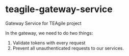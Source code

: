 # teagile-gateway-service
Gateway Service for TEAgile project

In the gateway, we need to do two things: 

1. Validate tokens with every request
2. Prevent all unauthenticated requests to our services.